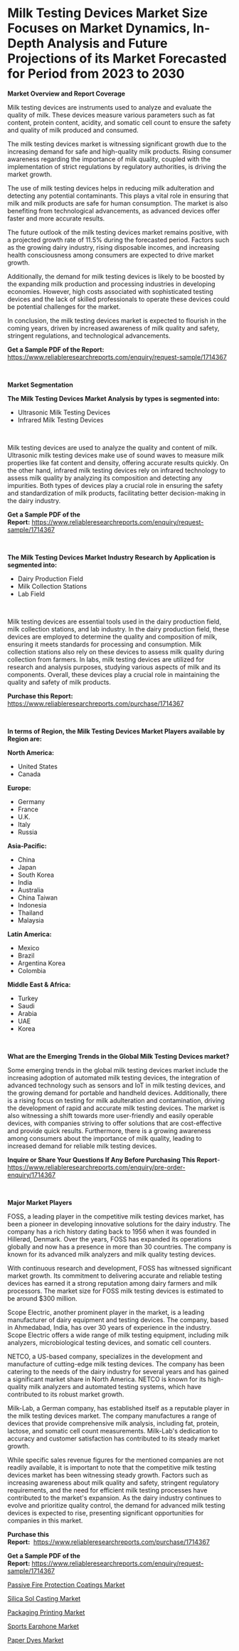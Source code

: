<p><h1>Milk Testing Devices Market Size Focuses on Market Dynamics, In-Depth Analysis and Future Projections of its Market Forecasted for Period from 2023 to 2030</h1></p><p><strong>Market Overview and Report Coverage</strong></p>
<p><p>Milk testing devices are instruments used to analyze and evaluate the quality of milk. These devices measure various parameters such as fat content, protein content, acidity, and somatic cell count to ensure the safety and quality of milk produced and consumed.</p><p>The milk testing devices market is witnessing significant growth due to the increasing demand for safe and high-quality milk products. Rising consumer awareness regarding the importance of milk quality, coupled with the implementation of strict regulations by regulatory authorities, is driving the market growth.</p><p>The use of milk testing devices helps in reducing milk adulteration and detecting any potential contaminants. This plays a vital role in ensuring that milk and milk products are safe for human consumption. The market is also benefiting from technological advancements, as advanced devices offer faster and more accurate results.</p><p>The future outlook of the milk testing devices market remains positive, with a projected growth rate of 11.5% during the forecasted period. Factors such as the growing dairy industry, rising disposable incomes, and increasing health consciousness among consumers are expected to drive market growth.</p><p>Additionally, the demand for milk testing devices is likely to be boosted by the expanding milk production and processing industries in developing economies. However, high costs associated with sophisticated testing devices and the lack of skilled professionals to operate these devices could be potential challenges for the market.</p><p>In conclusion, the milk testing devices market is expected to flourish in the coming years, driven by increased awareness of milk quality and safety, stringent regulations, and technological advancements.</p></p>
<p><strong>Get a Sample PDF of the Report:</strong> <a href="https://www.reliableresearchreports.com/enquiry/request-sample/1714367">https://www.reliableresearchreports.com/enquiry/request-sample/1714367</a></p>
<p>&nbsp;</p>
<p><strong>Market Segmentation</strong></p>
<p><strong>The Milk Testing Devices Market Analysis by types is segmented into:</strong></p>
<p><ul><li>Ultrasonic Milk Testing Devices</li><li>Infrared Milk Testing Devices</li></ul></p>
<p>&nbsp;</p>
<p><p>Milk testing devices are used to analyze the quality and content of milk. Ultrasonic milk testing devices make use of sound waves to measure milk properties like fat content and density, offering accurate results quickly. On the other hand, infrared milk testing devices rely on infrared technology to assess milk quality by analyzing its composition and detecting any impurities. Both types of devices play a crucial role in ensuring the safety and standardization of milk products, facilitating better decision-making in the dairy industry.</p></p>
<p><strong>Get a Sample PDF of the Report:</strong>&nbsp;<a href="https://www.reliableresearchreports.com/enquiry/request-sample/1714367">https://www.reliableresearchreports.com/enquiry/request-sample/1714367</a></p>
<p>&nbsp;</p>
<p><strong>The Milk Testing Devices Market Industry Research by Application is segmented into:</strong></p>
<p><ul><li>Dairy Production Field</li><li>Milk Collection Stations</li><li>Lab Field</li></ul></p>
<p>&nbsp;</p>
<p><p>Milk testing devices are essential tools used in the dairy production field, milk collection stations, and lab industry. In the dairy production field, these devices are employed to determine the quality and composition of milk, ensuring it meets standards for processing and consumption. Milk collection stations also rely on these devices to assess milk quality during collection from farmers. In labs, milk testing devices are utilized for research and analysis purposes, studying various aspects of milk and its components. Overall, these devices play a crucial role in maintaining the quality and safety of milk products.</p></p>
<p><strong>Purchase this Report:</strong>&nbsp; <a href="https://www.reliableresearchreports.com/purchase/1714367">https://www.reliableresearchreports.com/purchase/1714367</a></p>
<p>&nbsp;</p>
<p><strong>In terms of Region, the Milk Testing Devices Market Players available by Region are:</strong></p>
<p>
    <p> <strong> North America: </strong>
        <ul>
            <li>United States</li>
            <li>Canada</li>
        </ul>
        </p> 
    <p> <strong> Europe: </strong>
        <ul>
            <li>Germany</li>
            <li>France</li>
            <li>U.K.</li>
            <li>Italy</li>
            <li>Russia</li>
        </ul>
        </p> 
    <p> <strong> Asia-Pacific: </strong>
        <ul>
            <li>China</li>
            <li>Japan</li>
            <li>South Korea</li>
            <li>India</li>
            <li>Australia</li>
            <li>China Taiwan</li>
            <li>Indonesia</li>
            <li>Thailand</li>
            <li>Malaysia</li>
        </ul>
        </p> 
    <p> <strong> Latin America: </strong>
        <ul>
            <li>Mexico</li>
            <li>Brazil</li>
            <li>Argentina Korea</li>
            <li>Colombia</li>
        </ul>
        </p> 
    <p> <strong> Middle East & Africa: </strong>
        <ul>
            <li>Turkey</li>
            <li>Saudi</li>
            <li>Arabia</li>
            <li>UAE</li>
            <li>Korea</li>
        </ul>
    </p>
    </p>
<p>&nbsp;</p>
<p><strong>What are the Emerging Trends in the Global Milk Testing Devices market?</strong></p>
<p><p>Some emerging trends in the global milk testing devices market include the increasing adoption of automated milk testing devices, the integration of advanced technology such as sensors and IoT in milk testing devices, and the growing demand for portable and handheld devices. Additionally, there is a rising focus on testing for milk adulteration and contamination, driving the development of rapid and accurate milk testing devices. The market is also witnessing a shift towards more user-friendly and easily operable devices, with companies striving to offer solutions that are cost-effective and provide quick results. Furthermore, there is a growing awareness among consumers about the importance of milk quality, leading to increased demand for reliable milk testing devices.</p></p>
<p><strong>Inquire or Share Your Questions If Any Before Purchasing This Report</strong>- <a href="https://www.reliableresearchreports.com/enquiry/pre-order-enquiry/1714367">https://www.reliableresearchreports.com/enquiry/pre-order-enquiry/1714367</a></p>
<p>&nbsp;</p>
<p><strong>Major Market Players</strong></p>
<p><p>FOSS, a leading player in the competitive milk testing devices market, has been a pioneer in developing innovative solutions for the dairy industry. The company has a rich history dating back to 1956 when it was founded in Hillerød, Denmark. Over the years, FOSS has expanded its operations globally and now has a presence in more than 30 countries. The company is known for its advanced milk analyzers and milk quality testing devices.</p><p>With continuous research and development, FOSS has witnessed significant market growth. Its commitment to delivering accurate and reliable testing devices has earned it a strong reputation among dairy farmers and milk processors. The market size for FOSS milk testing devices is estimated to be around $300 million.</p><p>Scope Electric, another prominent player in the market, is a leading manufacturer of dairy equipment and testing devices. The company, based in Ahmedabad, India, has over 30 years of experience in the industry. Scope Electric offers a wide range of milk testing equipment, including milk analyzers, microbiological testing devices, and somatic cell counters.</p><p>NETCO, a US-based company, specializes in the development and manufacture of cutting-edge milk testing devices. The company has been catering to the needs of the dairy industry for several years and has gained a significant market share in North America. NETCO is known for its high-quality milk analyzers and automated testing systems, which have contributed to its robust market growth.</p><p>Milk-Lab, a German company, has established itself as a reputable player in the milk testing devices market. The company manufactures a range of devices that provide comprehensive milk analysis, including fat, protein, lactose, and somatic cell count measurements. Milk-Lab's dedication to accuracy and customer satisfaction has contributed to its steady market growth.</p><p>While specific sales revenue figures for the mentioned companies are not readily available, it is important to note that the competitive milk testing devices market has been witnessing steady growth. Factors such as increasing awareness about milk quality and safety, stringent regulatory requirements, and the need for efficient milk testing processes have contributed to the market's expansion. As the dairy industry continues to evolve and prioritize quality control, the demand for advanced milk testing devices is expected to rise, presenting significant opportunities for companies in this market.</p></p>
<p><strong>Purchase this Report:</strong>&nbsp;&nbsp;<a href="https://www.reliableresearchreports.com/purchase/1714367">https://www.reliableresearchreports.com/purchase/1714367</a></p>
<p></p>
<p><strong>Get a Sample PDF of the Report:</strong>&nbsp;<a href="https://www.reliableresearchreports.com/enquiry/request-sample/1714367">https://www.reliableresearchreports.com/enquiry/request-sample/1714367</a></p>
<p><p><a href="https://www.linkedin.com/pulse/passive-fire-protection-coatings-market-size-growth-forecast-fg3cc/">Passive Fire Protection Coatings Market</a></p><p><a href="https://medium.com/@krish.reportprime/silica-sol-casting-market-size-reveals-the-best-marketing-channels-in-global-industry-67db6e0d9f3c">Silica Sol Casting Market</a></p><p><a href="https://www.linkedin.com/pulse/decoding-packaging-printing-market-deep-dive-latest-trends-wqbje/">Packaging Printing Market</a></p><p><a href="https://medium.com/@aashish.reportprime2/sports-earphone-market-furnishes-information-on-market-share-market-trends-and-market-growth-82514f30343b">Sports Earphone Market</a></p><p><a href="https://www.linkedin.com/pulse/paper-dyes-market-size-2023-2030-global-industrial-analysis-j2see/">Paper Dyes Market</a></p></p>